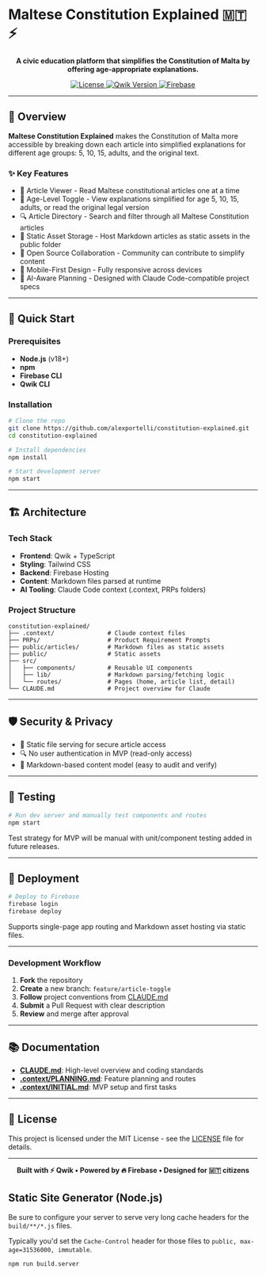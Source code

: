 # Maltese Constitution Explained 🇲🇹 ⚡️

<p align="center">
  <strong>A civic education platform that simplifies the Constitution of Malta by offering age-appropriate explanations.</strong>
</p>

<p align="center">
  <a href="https://github.com/yourusername/constitution-explained/blob/main/LICENSE">
    <img src="https://img.shields.io/badge/license-MIT-blue.svg" alt="License">
  </a>
  <a href="https://qwik.dev/">
    <img src="https://img.shields.io/badge/Qwik-Framework-blueviolet.svg" alt="Qwik Version">
  </a>
  <a href="https://firebase.google.com/">
    <img src="https://img.shields.io/badge/Firebase-Enabled-orange.svg" alt="Firebase">
  </a>
</p>

---

## 🎯 Overview

**Maltese Constitution Explained** makes the Constitution of Malta more accessible by breaking down each article into simplified explanations for different age groups: 5, 10, 15, adults, and the original text.

### ✨ Key Features

- 📜 Article Viewer - Read Maltese constitutional articles one at a time
- 👶 Age-Level Toggle - View explanations simplified for age 5, 10, 15, adults, or read the original legal version
- 🔍 Article Directory - Search and filter through all Maltese Constitution articles
- 📁 Static Asset Storage - Host Markdown articles as static assets in the public folder
- 💬 Open Source Collaboration - Community can contribute to simplify content
- 📱 Mobile-First Design - Fully responsive across devices
- 🧠 AI-Aware Planning - Designed with Claude Code-compatible project specs

---

## 🚀 Quick Start

### Prerequisites

- **Node.js** (v18+)
- **npm**
- **Firebase CLI**
- **Qwik CLI**

### Installation

```bash
# Clone the repo
git clone https://github.com/alexportelli/constitution-explained.git
cd constitution-explained

# Install dependencies
npm install

# Start development server
npm start
```

---

## 🏗️ Architecture

### Tech Stack

- **Frontend**: Qwik + TypeScript
- **Styling**: Tailwind CSS
- **Backend**: Firebase Hosting
- **Content**: Markdown files parsed at runtime
- **AI Tooling**: Claude Code context (.context, PRPs folders)

### Project Structure

```
constitution-explained/
├── .context/               # Claude context files
├── PRPs/                   # Product Requirement Prompts
├── public/articles/        # Markdown files as static assets
├── public/                 # Static assets
├── src/
│   ├── components/         # Reusable UI components
│   ├── lib/                # Markdown parsing/fetching logic
│   └── routes/             # Pages (home, article list, detail)
└── CLAUDE.md               # Project overview for Claude
```

---

## 🛡️ Security & Privacy

- 📁 Static file serving for secure article access
- 🔍 No user authentication in MVP (read-only access)
- 📁 Markdown-based content model (easy to audit and verify)

---

## 🧪 Testing

```bash
# Run dev server and manually test components and routes
npm start
```

Test strategy for MVP will be manual with unit/component testing added in future releases.

---

## 🚀 Deployment

```bash
# Deploy to Firebase
firebase login
firebase deploy
```

Supports single-page app routing and Markdown asset hosting via static files.

---

### Development Workflow

1. **Fork** the repository
2. **Create** a new branch: `feature/article-toggle`
3. **Follow** project conventions from [CLAUDE.md](CLAUDE.md)
4. **Submit** a Pull Request with clear description
5. **Review** and merge after approval

---

## 📚 Documentation

- **[CLAUDE.md](CLAUDE.md)**: High-level overview and coding standards
- **[.context/PLANNING.md](.context/PLANNING.md)**: Feature planning and routes
- **[.context/INITIAL.md](.context/INITIAL.md)**: MVP setup and first tasks

---

## 📄 License

This project is licensed under the MIT License - see the [LICENSE](LICENSE) file for details.

---

<p align="center">
  <strong>Built with ⚡️ Qwik • Powered by 🔥 Firebase • Designed for 🇲🇹 citizens</strong>
</p>

## Static Site Generator (Node.js)

Be sure to configure your server to serve very long cache headers for the `build/**/*.js` files.

Typically you'd set the `Cache-Control` header for those files to `public, max-age=31536000, immutable`.

```shell
npm run build.server
```
